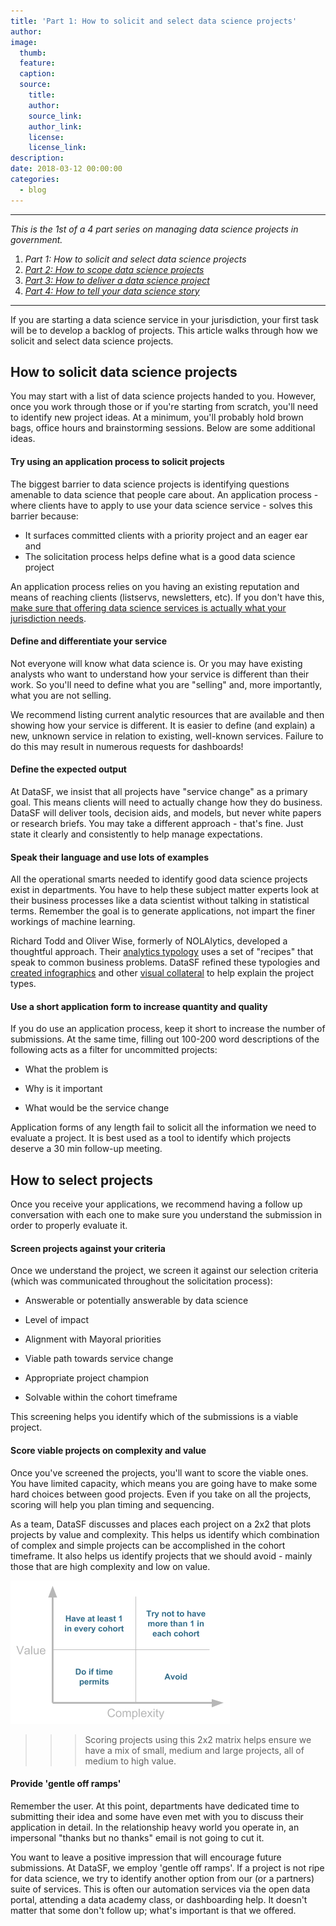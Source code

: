 ```yaml
---
title: 'Part 1: How to solicit and select data science projects'
author:
image:
  thumb:
  feature:
  caption:
  source:
    title:
    author:
    source_link:
    author_link:
    license:
    license_link:
description:
date: 2018-03-12 00:00:00
categories:
  - blog
---
```


---

*This is the 1st of a 4 part series on managing data science projects in government.*

1. *Part 1: How to solicit and select data science projects*
2. *[Part 2: How to scope data science projects](/blog/part-2-how-to-scope-data-science-projects/)*
3. [*Part 3: How to deliver a data science project*](/blog/part-3-how-to-deliver-a-data-science-project/)
4. [*Part 4: How to tell your data science story*](/blog/part-4-how-to-tell-your-data-science-story/)

---

If you are starting a data science service in your jurisdiction, your first task will be to develop a backlog of projects. This article walks through how we solicit and select data science projects.

## How to solicit data science projects

You may start with a list of data science projects handed to you. However, once you work through those or if you're starting from scratch, you'll need to identify new project ideas. At a minimum, you'll probably hold brown bags, office hours and brainstorming sessions. Below are some additional ideas.

#### **Try using an application process to solicit projects**

The biggest barrier to data science projects is identifying questions amenable to data science that people care about. An application process - where clients have to apply to use your data science service - solves this barrier because:

* It surfaces committed clients with a priority project and an eager ear and
* The solicitation process helps define what is a good data science project

An application process relies on you having an existing reputation and means of reaching clients (listservs, newsletters, etc). If you don't have this, [make sure that offering data science services is actually what your jurisdiction needs](https://www.govloop.com/community/blog/define-role-new-chief-data-officer/).

#### **Define and differentiate your service**

Not everyone will know what data science is. Or you may have existing analysts who want to understand how your service is different than their work. So you'll need to define what you are "selling" and, more importantly, what you are not selling.

We recommend listing current analytic resources that are available and then showing how your service is different. It is easier to define (and explain) a new, unknown service in relation to existing, well-known services. Failure to do this may result in numerous requests for dashboards!

#### **Define the expected output**

At DataSF, we insist that all projects have "service change" as a primary goal. This means clients will need to actually change how they do business. DataSF will deliver tools, decision aids, and models, but never white papers or research briefs. You may take a different approach - that's fine. Just state it clearly and consistently to help manage expectations.

#### Speak their language and use lots of examples&nbsp;

All the operational smarts needed to identify good data science projects exist in departments. You have to help these subject matter experts look at their business processes like a data scientist without talking in statistical terms. Remember the goal is to generate applications, not impart the finer workings of machine learning.

Richard Todd and Oliver Wise, formerly of NOLAlytics, developed a thoughtful approach. Their [analytics typology](http://datadriven.nola.gov/nolalytics/) uses a set of "recipes" that speak to common business problems. DataSF refined these typologies and [created infographics](https://datasf.org/science/) and other [visual collateral](https://datasf.org/science/DataScienceSF-1%20pager.pdf) to help explain the project types.

#### **Use a short application form to increase quantity and quality**

If you do use an application process, keep it short to increase the number of submissions. At the same time, filling out 100-200 word descriptions of the following acts as a filter for uncommitted projects:

* What the problem is

* Why is it important

* What would be the service change

Application forms of any length fail to solicit all the information we need to evaluate a project. It is best used as a tool to identify which projects deserve a 30 min follow-up meeting.

## How to select projects

Once you receive your applications, we recommend having a follow up conversation with each one to make sure you understand the submission in order to properly evaluate it.

#### **Screen projects against your criteria**

Once we understand the project, we screen it against our selection criteria (which was communicated throughout the solicitation process):

* Answerable or potentially answerable by data science

* Level of impact

* Alignment with Mayoral priorities

* Viable path towards service change

* Appropriate project champion

* Solvable within the cohort timeframe

This screening helps you identify which of the submissions is a viable project.

#### **Score viable projects on complexity and value**

Once you've screened the projects, you'll want to score the viable ones. You have limited capacity, which means you are going have to make some hard choices between good projects. Even if you take on all the projects, scoring will help you plan timing and sequencing.

As a team, DataSF discusses and places each project on a 2x2 that plots projects by value and complexity. This helps us identify which combination of complex and simple projects can be accomplished in the cohort timeframe. It also helps us identify projects that we should avoid - mainly those that are high complexity and low on value.

![](/uploads/value-by-complexity.png)

> > > Scoring projects using this 2x2 matrix helps ensure we have a mix of small, medium and large projects, all of medium to high value.

#### **Provide 'gentle off ramps'**

Remember the user. At this point, departments have dedicated time to submitting their idea and some have even met with you to discuss their application in detail. In the relationship heavy world you operate in, an impersonal "thanks but no thanks" email is not going to cut it.

You want to leave a positive impression that will encourage future submissions. At DataSF, we employ 'gentle off ramps'. If a project is not ripe for data science, we try to identify another option from our (or a partners) suite of services. This is often our automation services via the open data portal, attending a data academy class, or dashboarding help. It doesn't matter that some don't follow up; what's important is that we offered.